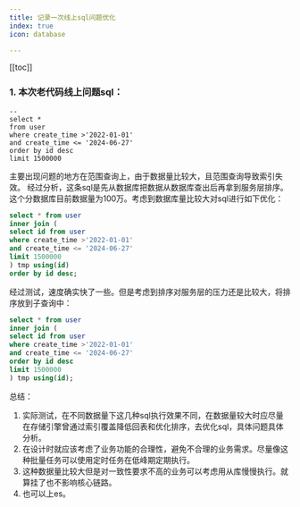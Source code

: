 ```yaml
---
title: 记录一次线上sql问题优化
index: true
icon: database

---
```

[[toc]]

### 1. 本次老代码线上问题sql：
```sql{14-19}
-- 
select * 
from user 
where create_time >'2022-01-01'
and create_time <= '2024-06-27'
order by id desc
limit 1500000
```
主要出现问题的地方在范围查询上，由于数据量比较大，且范围查询导致索引失效。
经过分析，这条sql是先从数据库把数据从数据库查出后再拿到服务层排序。这个分数据库目前数据量为100万。考虑到数据库量比较大对sql进行如下优化：
```sql
select * from user
inner join (
select id from user
where create_time >'2022-01-01'
and create_time <= '2024-06-27'
limit 1500000
) tmp using(id)
order by id desc;
```

经过测试，速度确实快了一些。但是考虑到排序对服务层的压力还是比较大，将排序放到子查询中：
```sql
select * from user
inner join (
select id from user
where create_time >'2022-01-01'
and create_time <= '2024-06-27'
order by id desc
limit 1500000
) tmp using(id);
```

总结：
1.  实际测试，在不同数据量下这几种sql执行效果不同，在数据量较大时应尽量在存储引擎曾通过索引覆盖降低回表和优化排序，去优化sql，具体问题具体分析。
2.  在设计时就应该考虑了业务功能的合理性，避免不合理的业务需求。尽量像这种批量任务可以使用定时任务在低峰期定期执行。
3. 这种数据量比较大但是对一致性要求不高的业务可以考虑用从库慢慢执行。就算挂了也不影响核心链路。
4. 也可以上es。

